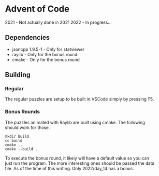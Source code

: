 # Advent of Code
2021 - Not actually done in 2021
2022 - In progress...

## Dependencies

- jsoncpp 1.9.5-1 - Only for statviewer
- raylib - Only for the bonus round
- cmake - Only for the bonus round

## Building
### Regular
The regular puzzles are setup to be built in VSCode simply by pressing F5.

### Bonus Rounds
The puzzles animated with Raylib are built using cmake.  The following should
work for those.

```
mkdir build
cd build
cmake ..
cmake --build .
```

To execute the bonus round, it likely will have a default value so you can 
just run the program.  The more interesting ones should be passed the data 
file.  As of the time of this writing.  Only 2022/day_14 has a bonus.



